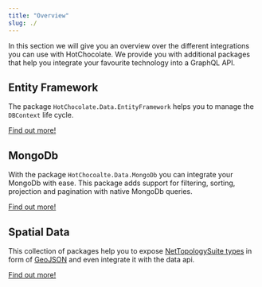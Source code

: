 ```yaml
---
title: "Overview"
slug: ./
---
```


In this section we will give you an overview over the different integrations you can use with HotChocolate.
We provide you with additional packages that help you integrate your favourite technology into a GraphQL API.

## Entity Framework

The package `HotChocolate.Data.EntityFramework` helps you to manage the `DBContext` life cycle.

[Find out more!](entity-framework.md)

## MongoDb

With the package `HotChocoalte.Data.MongoDb` you can integrate your MongoDb with ease.
This package adds support for filtering, sorting, projection and pagination with native MongoDb queries.

[Find out more!](mongodb.md)

## Spatial Data

This collection of packages help you to expose [NetTopologySuite types](https://github.com/NetTopologySuite/NetTopologySuite) in form of [GeoJSON](https://geojson.org/) and even integrate it with the data api.

[Find out more!](spatial-data.md)
